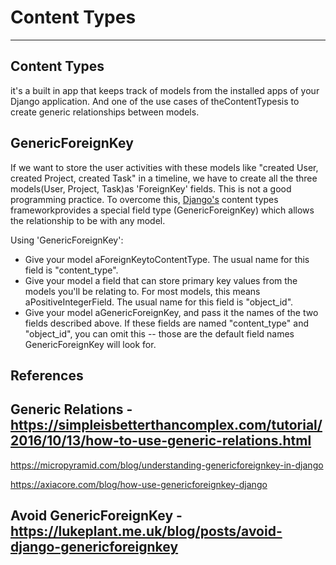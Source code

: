 # Content Types

---

## Content Types

it's a built in app that keeps track of models from the installed apps of your Django application. And one of the use cases of theContentTypesis to create generic relationships between models.

## GenericForeignKey

If we want to store the user activities with these models like "created User, created Project, created Task" in a timeline, we have to create all the three models(User, Project, Task)as 'ForeignKey' fields. This is not a good programming practice. To overcome this, [Django's](https://micropyramid.com/django-development-services/) content types frameworkprovides a special field type (GenericForeignKey) which allows the relationship to be with any model.

Using 'GenericForeignKey':

- Give your model aForeignKeytoContentType. The usual name for this field is "content_type".
- Give your model a field that can store primary key values from the models you'll be relating to. For most models, this means aPositiveIntegerField. The usual name for this field is "object_id".
- Give your model aGenericForeignKey, and pass it the names of the two fields described above. If these fields are named "content_type" and "object_id", you can omit this -- those are the default field names GenericForeignKey will look for.

## References

## Generic Relations - <https://simpleisbetterthancomplex.com/tutorial/2016/10/13/how-to-use-generic-relations.html>

<https://micropyramid.com/blog/understanding-genericforeignkey-in-django>

<https://axiacore.com/blog/how-use-genericforeignkey-django>

## Avoid GenericForeignKey - <https://lukeplant.me.uk/blog/posts/avoid-django-genericforeignkey>
